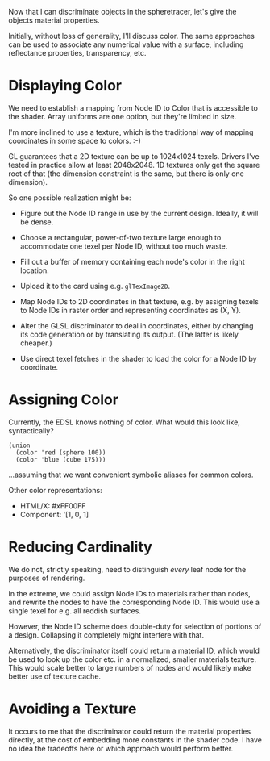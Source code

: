 Now that I can discriminate objects in the spheretracer, let's give the objects
material properties.

Initially, without loss of generality, I'll discuss color.  The same approaches
can be used to associate any numerical value with a surface, including
reflectance properties, transparency, etc.


Displaying Color
================

We need to establish a mapping from Node ID to Color that is accessible to the
shader.  Array uniforms are one option, but they're limited in size.

I'm more inclined to use a texture, which is the traditional way of mapping
coordinates in some space to colors. :-)

GL guarantees that a 2D texture can be up to 1024x1024 texels.  Drivers I've
tested in practice allow at least 2048x2048.  1D textures only get the square
root of that (the dimension constraint is the same, but there is only one
dimension).

So one possible realization might be:

- Figure out the Node ID range in use by the current design.  Ideally, it will
  be dense.

- Choose a rectangular, power-of-two texture large enough to accommodate one
  texel per Node ID, without too much waste.

- Fill out a buffer of memory containing each node's color in the right
  location.

- Upload it to the card using e.g. `glTexImage2D`.

- Map Node IDs to 2D coordinates in that texture, e.g. by assigning texels to
  Node IDs in raster order and representing coordinates as (X, Y).

- Alter the GLSL discriminator to deal in coordinates, either by changing its
  code generation or by translating its output.  (The latter is likely cheaper.)

- Use direct texel fetches in the shader to load the color for a Node ID by
  coordinate.


Assigning Color
===============

Currently, the EDSL knows nothing of color.  What would this look like,
syntactically?

    (union
      (color 'red (sphere 100))
      (color 'blue (cube 175)))

...assuming that we want convenient symbolic aliases for common colors.

Other color representations:
- HTML/X: #xFF00FF
- Component: '[1, 0, 1]


Reducing Cardinality
====================

We do not, strictly speaking, need to distinguish *every* leaf node for the
purposes of rendering.

In the extreme, we could assign Node IDs to materials rather than nodes, and
rewrite the nodes to have the corresponding Node ID.  This would use a single
texel for e.g. all reddish surfaces.

However, the Node ID scheme does double-duty for selection of portions of a
design.  Collapsing it completely might interfere with that.

Alternatively, the discriminator itself could return a material ID, which would
be used to look up the color etc. in a normalized, smaller materials texture.
This would scale better to large numbers of nodes and would likely make better
use of texture cache.



Avoiding a Texture
==================

It occurs to me that the discriminator could return the material properties
directly, at the cost of embedding more constants in the shader code.  I have no
idea the tradeoffs here or which approach would perform better.



